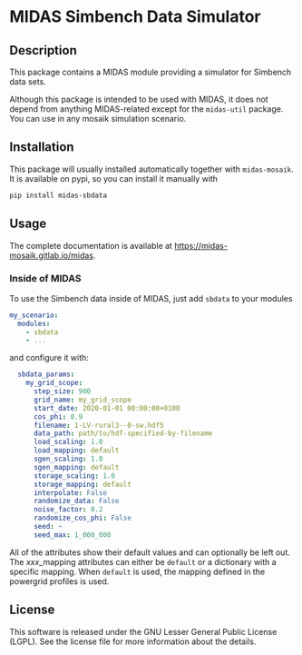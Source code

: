 # MIDAS Simbench Data Simulator

## Description
This package contains a MIDAS module providing a simulator for Simbench data sets.

Although this package is intended to be used with MIDAS, it does not depend from anything MIDAS-related except for the `midas-util` package. You can use in any mosaik simulation scenario.

## Installation
This package will usually installed automatically together with `midas-mosaik`. It is available on pypi, so you can install it manually with

```bash
pip install midas-sbdata
```

## Usage
The complete documentation is available at https://midas-mosaik.gitlab.io/midas.

### Inside of MIDAS
To use the Simbench data inside of MIDAS, just add `sbdata` to your modules

```yaml
my_scenario:
  modules:
    - sbdata
    - ...
```

and configure it with:

```yaml
  sbdata_params:
    my_grid_scope:
      step_size: 900
      grid_name: my_grid_scope
      start_date: 2020-01-01 00:00:00+0100
      cos_phi: 0.9
      filename: 1-LV-rural3--0-sw.hdf5
      data_path: path/to/hdf-specified-by-filename
      load_scaling: 1.0
      load_mapping: default
      sgen_scaling: 1.0
      sgen_mapping: default
      storage_scaling: 1.0
      storage_mapping: default
      interpolate: False
      randomize_data: False
      noise_factor: 0.2
      randomize_cos_phi: False
      seed: ~
      seed_max: 1_000_000
```

All of the attributes show their default values and can optionally be left out. The *xxx*_mapping attributes can either be `default` or a dictionary with a specific mapping. When `default` is used, the mapping defined in the powergrid profiles is used.

## License
This software is released under the GNU Lesser General Public License (LGPL). See the license file for more information about the details.